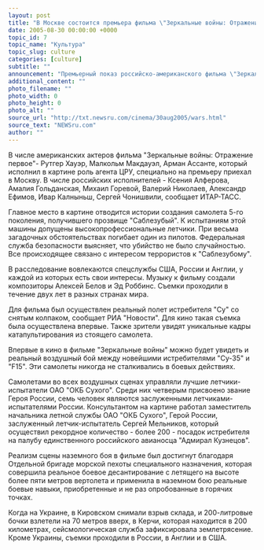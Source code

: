 ```yaml
---
layout: post
title: "В Москве состоится премьера фильма \"Зеркальные войны: Отражение первое\""
date: 2005-08-30 00:00:00 +0000
topic_id: 7
topic_name: "Культура"
topic_slug: culture
categories: [culture]
subtitle: ""
announcement: "Премьерный показ российско-американского фильма \"Зеркальные войны: Отражение первое\" состоится во вторник в киноконцертном зале \"Пушкинский\". В прокат картина выходит 1 сентября. Снял этот уникальный фильм режиссер Василий Чигинский. Его дебютом в игровом кино стала картина \"Красный стрептоцид\", за которую он получил несколько кинопремий на российских фестивалях."
additional_content: ""
photo_filename: ""
photo_width: 0
photo_height: 0
photo_alt: ""
source_url: "http://txt.newsru.com/cinema/30aug2005/wars.html"
source_text: "NEWSru.com"
author: ""
---
```

В числе американских актеров фильма "Зеркальные войны: Отражение первое"- Рутгер Хауэр, Малкольм Макдауэл, Арман Ассанте, который исполнил в картине роль агента ЦРУ, специально на премьеру приехал в Москву. В числе российских исполнителей - Ксения Алферова, Амалия Гольданская, Михаил Горевой, Валерий Николаев, Александр Ефимов, Ивар Калныньш, Сергей Чонишвили, сообщает ИТАР-ТАСС.

Главное место в картине отводится истории создания самолета 5-го поколения, получившего прозвище "Саблезубый". К испытаниям этой машины допущены высокопрофессиональные летчики. При весьма загадочных обстоятельствах погибает один из пилотов. Федеральная служба безопасности выясняет, что убийство не было случайностью. Все происходящее связано с интересом террористов к "Саблезубому".

В расследование вовлекаются спецслужбы США, России и Англии, у каждой из которых есть свои интересы. Музыку к фильму создали композиторы Алексей Белов и Эд Роббинс. Съемки проходили в течение двух лет в разных странах мира.

Для фильма был осуществлен реальный полет истребителя "Су" со снятым колпаком, сообщает РИА "Новости". Для кино такая съемка была осуществлена впервые. Также зрители увидят уникальные кадры катапультирования из стоящего самолета.

Впервые в кино в фильме "Зеркальные войны" можно будет увидеть и реальный воздушный бой между новейшими истребителями "Су-35" и "F15". Эти самолеты никогда не сталкивались в боевых действиях.

Самолетами во всех воздушных сценах управляли лучшие летчики-испытатели ОАО "ОКБ Сухого". Среди них четверым присвоено звание Героя России, семь человек являются заслуженными летчиками-испытателями России. Консультантом на картине работал заместитель начальника летной службы ОАО "ОКБ Сухого", Герой России, заслуженный летчик-испытатель Сергей Мельников, который осуществил рекордное количество - более 200 - посадок истребителя на палубу единственного российского авианосца "Адмирал Кузнецов".

Реализм сцены наземного боя в фильме был достигнут благодаря Отдельной бригаде морской пехоты специального назначения, которая совершила реальное боевое десантирование с летящего на высоте более пяти метров вертолета и применила в наземном бою реальные боевые навыки, приобретенные и не раз опробованные в горячих точках.

Когда на Украине, в Кировском снимали взрыв склада, и 200-литровые бочки взлетели на 70 метров вверх, в Керчи, которая находится в 200 километрах, сейсмологическая служба зафиксировала землетрясение. Кроме Украины, съемки проходили в России, в Англии и в США.
